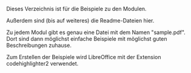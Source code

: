 Dieses Verzeichnis ist für die Beispiele zu den Modulen.

Außerdem sind (bis auf weiteres) die Readme-Dateien hier.

Zu jedem Modul gibt es genau eine Datei mit dem Namen "sample.pdf". Dort sind
dann möglichst einfache Beispiele mit möglichst guten Beschreibungen zuhause.

Zum Erstellen der Beispiele wird LibreOffice mit der Extension codehighlighter2
verwendet.